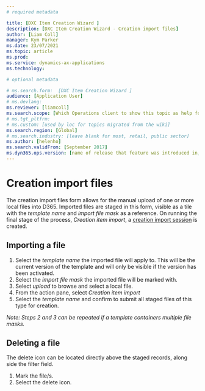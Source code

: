 ```yaml
---
# required metadata

title: [DXC Item Creation Wizard ]
description: [DXC Item Creation Wizard - Creation import files]
author: [Liam Coll]
manager: Kym Parker
ms.date: 23/07/2021
ms.topic: article
ms.prod: 
ms.service: dynamics-ax-applications
ms.technology: 

# optional metadata

# ms.search.form:  [DXC Item Creation Wizard ]
audience: [Application User]
# ms.devlang: 
ms.reviewer: [liamcoll]
ms.search.scope: [Which Operations client to show this topic as help for, to be set by content strategist, see list here: https://microsoft.sharepoint.com/teams/DynDoc/_layouts/15/WopiFrame.aspx?sourcedoc={23419e1c-eb64-42e9-aa9b-79875b428718}&action=edit&wd=target%28Core%20Dynamics%20AX%20CP%20requirements%2Eone%7C4CC185C0%2DEFAA%2D42CD%2D94B9%2D8F2A45E7F61A%2FVersions%20list%20for%20docs%20topics%7CC14BE630%2D5151%2D49D6%2D8305%2D554B5084593C%2F%29]
# ms.tgt_pltfrm: 
# ms.custom: [used by loc for topics migrated from the wiki]
ms.search.region: [Global]
# ms.search.industry: [leave blank for most, retail, public sector]
ms.author: [helenho]
ms.search.validFrom: [September 2017]
ms.dyn365.ops.version: [name of release that feature was introduced in, see list here: https://microsoft.sharepoint.com/teams/DynDoc/_layouts/15/WopiFrame.aspx?sourcedoc={23419e1c-eb64-42e9-aa9b-79875b428718}&action=edit&wd=target%28Core%20Dynamics%20AX%20CP%20requirements%2Eone%7C4CC185C0%2DEFAA%2D42CD%2D94B9%2D8F2A45E7F61A%2FVersions%20list%20for%20docs%20topics%7CC14BE630%2D5151%2D49D6%2D8305%2D554B5084593C%2F%29]
---
```


# Creation import files

The creation import files form allows for the manual upload of one or more local files into D365. Imported files are staged in this form, visible as a tile with the *template name* and *import file mask* as a reference. On running the final stage of the process, *Creation item import*, a [creation import session](../../INQUIRIES/Creation-import-sessions) is created.

## Importing a file

1. Select the *template name* the imported file will apply to. This will be the current version of the template and will only be visible if the version has been activated.
2. Select the *import file mask* the imported file will be marked with.
3. Select *upload* to browse and select a local file.
4. From the action pane, select *Creation item import*
5. Select the *template name* and confirm to submit all staged files of this type for creation. 

*Note: Steps 2 and 3 can be repeated if a template containers multiple file masks.*

## Deleting a file

The delete icon can be located directly above the staged records, along side the filter field. 

1. Mark the file/s.
2. Select the delete icon.
